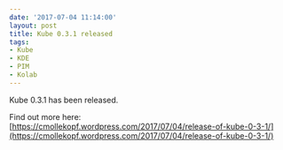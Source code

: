 ```yaml
---
date: '2017-07-04 11:14:00'
layout: post
title: Kube 0.3.1 released
tags:
- Kube
- KDE
- PIM
- Kolab
---
```


Kube 0.3.1 has been released.

Find out more here: [https://cmollekopf.wordpress.com/2017/07/04/release-of-kube-0-3-1/](https://cmollekopf.wordpress.com/2017/07/04/release-of-kube-0-3-1/)
